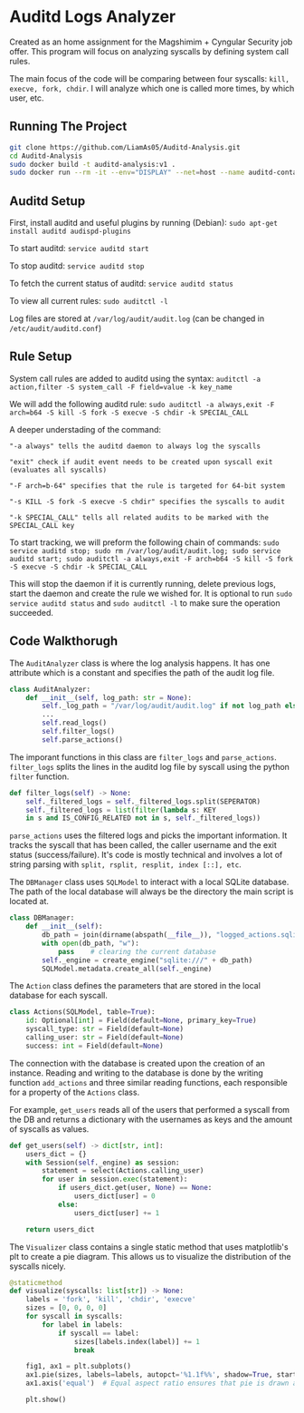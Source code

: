 
# Auditd Logs Analyzer
Created as an home assignment for the Magshimim + Cyngular Security job offer. This program will focus on analyzing syscalls by defining system call rules.

The main focus of the code will be comparing between four syscalls: `kill, execve, fork, chdir`. I will analyze which one is called more times, by which user, etc.


## Running The Project

```bash
git clone https://github.com/LiamAs05/Auditd-Analysis.git
cd Auditd-Analysis
sudo docker build -t auditd-analysis:v1 .
sudo docker run --rm -it --env="DISPLAY" --net=host --name auditd-container -v $HOME/.Xauthority:/root/.Xauthority:rw -v /var/log/audit/:/var/log/audit auditd-analysis:v1
```
## Auditd Setup

First, install auditd and useful plugins by running (Debian):
`sudo apt-get install auditd audispd-plugins`

To start auditd: `service auditd start`

To stop auditd: `service auditd stop`

To fetch the current status of auditd: `service auditd status`

To view all current rules: `sudo auditctl -l`

Log files are stored at `/var/log/audit/audit.log` (can be changed in `/etc/audit/auditd.conf`)
## Rule Setup

System call rules are added to auditd using the syntax: `auditctl -a action,filter -S system_call -F field=value -k key_name`

We will add the following auditd rule: `sudo auditctl -a always,exit -F arch=b64 -S kill -S fork -S execve -S chdir -k SPECIAL_CALL`

A deeper understading of the command:

`"-a always" tells the auditd daemon to always log the syscalls`

`"exit" check if audit event needs to be created upon syscall exit (evaluates all syscalls)`

`"-F arch=b-64" specifies that the rule is targeted for 64-bit system`

`"-s KILL -S fork -S execve -S chdir" specifies the syscalls to audit`

`"-k SPECIAL_CALL" tells all related audits to be marked with the SPECIAL_CALL key`

To start tracking, we will preform the following chain of commands:
`sudo service auditd stop; sudo rm /var/log/audit/audit.log; sudo service auditd start; sudo auditctl -a always,exit -F arch=b64 -S kill -S fork -S execve -S chdir -k SPECIAL_CALL`

This will stop the daemon if it is currently running, delete previous logs, start the daemon and create the rule we wished for. It is optional to run `sudo service auditd status` and `sudo auditctl -l` to make sure the operation succeeded.
## Code Walkthorugh


The `AuditAnalyzer` class is where the log analysis happens. It has one attribute which is a constant and specifies the path of the audit log file.
```py
class AuditAnalyzer:
    def __init__(self, log_path: str = None):
        self._log_path = "/var/log/audit/audit.log" if not log_path else log_path
        ...
        self.read_logs()
        self.filter_logs()
        self.parse_actions()
```

The imporant functions in this class are `filter_logs` and `parse_actions`.
`filter_logs` splits the lines in the auditd log file by syscall using the python `filter` function.

```py
def filter_logs(self) -> None:
    self._filtered_logs = self._filtered_logs.split(SEPERATOR)
    self._filtered_logs = list(filter(lambda s: KEY 
    in s and IS_CONFIG_RELATED not in s, self._filtered_logs))
```

`parse_actions` uses the filtered logs and picks the important information. It tracks the syscall that has been called, the caller username and the exit status (success/failure). It's code is mostly technical and involves a lot of string parsing with `split, rsplit, resplit, index [::], etc`.


The `DBManager` class uses `SQLModel` to interact with a local SQLite database. The path of the local database will always be the directory the main script is located at.  

```py
class DBManager:
    def __init__(self):
        db_path = join(dirname(abspath(__file__)), "logged_actions.sqlite")
        with open(db_path, "w"):
            pass    # clearing the current database
        self._engine = create_engine("sqlite:///" + db_path)
        SQLModel.metadata.create_all(self._engine)
```

The `Action` class defines the parameters that are stored in the local database for each syscall.
```py
class Actions(SQLModel, table=True):
    id: Optional[int] = Field(default=None, primary_key=True)
    syscall_type: str = Field(default=None)
    calling_user: str = Field(default=None)    
    success: int = Field(default=None)
```

The connection with the database is created upon the creation of an instance. Reading and writing to the database is done by the writing function `add_actions` and three similar reading functions, each responsible for a property of the `Actions` class.

For example, `get_users` reads all of the users that performed a syscall from the DB and returns a dictionary with the usernames as keys and the amount of syscalls as values.
```py
def get_users(self) -> dict[str, int]:
    users_dict = {}
    with Session(self._engine) as session:
        statement = select(Actions.calling_user)
        for user in session.exec(statement):
            if users_dict.get(user, None) == None:
                users_dict[user] = 0
            else:
                users_dict[user] += 1

    return users_dict
``` 

The `Visualizer` class contains a single static method that uses matplotlib's plt to create a pie diagram. This allows us to visualize the distribution of the syscalls nicely.
```py
@staticmethod
def visualize(syscalls: list[str]) -> None:
    labels = 'fork', 'kill', 'chdir', 'execve'
    sizes = [0, 0, 0, 0]
    for syscall in syscalls:
        for label in labels:
            if syscall == label:
                sizes[labels.index(label)] += 1
                break

    fig1, ax1 = plt.subplots()
    ax1.pie(sizes, labels=labels, autopct='%1.1f%%', shadow=True, startangle=90)
    ax1.axis('equal')  # Equal aspect ratio ensures that pie is drawn as a circle.

    plt.show()
```
